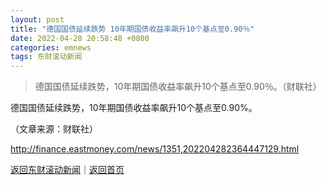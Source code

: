 ```yaml
---
layout: post
title: "德国国债延续跌势 10年期国债收益率飙升10个基点至0.90％"
date: 2022-04-28 20:58:48 +0800
categories: emnews
tags: 东财滚动新闻
---
```

> 德国国债延续跌势，10年期国债收益率飙升10个基点至0.90％。（财联社）

<p>德国国债延续跌势，10年期国债收益率飙升10个基点至0.90%。</p><p class="em_media">（文章来源：财联社）</p>

<http://finance.eastmoney.com/news/1351,202204282364447129.html>

[返回东财滚动新闻](//finews.withounder.com/emnews/)｜[返回首页](//finews.withounder.com/)